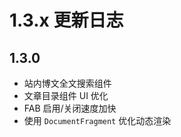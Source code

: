 # 1.3.x 更新日志

## 1.3.0

- 站内博文全文搜索组件
- 文章目录组件 UI 优化
- FAB 启用/关闭速度加快
- 使用 ``DocumentFragment`` 优化动态渲染
